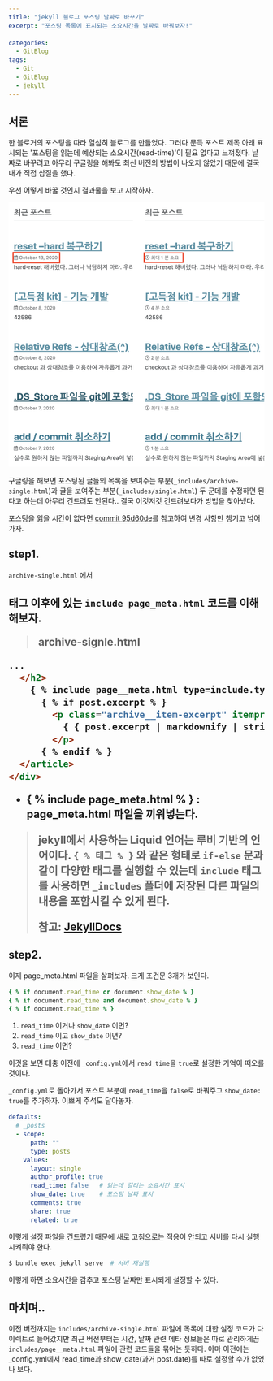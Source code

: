 ```yaml
---
title: "jekyll 블로그 포스팅 날짜로 바꾸기"
excerpt: "포스팅 목록에 표시되는 소요시간을 날짜로 바꿔보자!"

categories:
  - GitBlog
tags:
  - Git
  - GitBlog
  - jekyll
---  
```

## 서론
한 블로거의 포스팅을 따라 열심히 블로그를 만들었다. 그러다 문득 포스트 제목 아래 표시되는 '포스팅을 읽는데 예상되는 소요시간(read-time)'이 필요 없다고 느껴졌다. 날짜로 바꾸려고 아무리 구글링을 해봐도 최신 버전의 방법이 나오지 않았기 때문에 결국 내가 직접 삽질을 했다.

우선 어떻게 바꿀 것인지 결과물을 보고 시작하자.

![](https://raw.githubusercontent.com/heoseongh/heoseongh.github.io/main/assets/images/jekyll/2020-10-14-setting-postDate.png)


구글링을 해보면 포스팅된 글들의 목록을 보여주는 부분(`_includes/archive-single.html`)과 글을 보여주는 부분(`_includes/single.html`) 두 군데를 수정하면 된다고 하는데 아무리 건드려도 안된다.. 결국 이것저것 건드려보다가 방법을 찾아냈다. 

포스팅을 읽을 시간이 없다면 [commit 95d60de](https://github.com/heoseongh/heoseongh.github.io/commit/95d60de577b8f90c7fab02ece706debaa403511e#diff-ecec67b0e1d7e17a83587c6d27b6baaaa133f42482b07bd3685c77f34b62d883)를 참고하여 변경 사항만 챙기고 넘어가자.

## step1.

`archive-single.html` 에서 <h2>태그 이후에 있는 `include page_meta.html` 코드를 이해해보자.

> archive-signle.html

```html
...
  </h2>
    { % include page__meta.html type=include.type % }
      { % if post.excerpt % }
        <p class="archive__item-excerpt" itemprop="description">
          { { post.excerpt | markdownify | strip_html | truncate: 160 } }
        </p>
      { % endif % }
  </article>
</div>
```

* { % include page_meta.html % } : page_meta.html 파일을 끼워넣는다.

> jekyll에서 사용하는 Liquid 언어는 루비 기반의 언어이다. `{ % 태그 % }` 와 같은 형태로 `if-else` 문과 같이 다양한 태그를 실행할 수 있는데 `include` 태그를 사용하면 `_includes` 폴더에 저장된 다른 파일의 내용을 포함시킬 수 있게 된다.
>
> 참고: [JekyllDocs](https://jekyllrb-ko.github.io/docs/includes/)


## step2.

이제 page_meta.html 파일을 살펴보자. 크게 조건문 3개가 보인다.

```ruby
{ % if document.read_time or document.show_date % }
{ % if document.read_time and document.show_date % }
{ % if document.read_time % }
```

1. `read_time` 이거나 `show_date` 이면?
2. `read_time` 이고 `show_date` 이면?
3. `read_time` 이면?

이것을 보면 대충 이전에 `_config.yml`에서 `read_time`을 `true`로 설정한 기억이 떠오를 것이다.

 `_config.yml`로 돌아가서 포스트 부분에 `read_time`을 `false`로 바꿔주고 `show_date: true`를 추가하자. 이쁘게 주석도 달아놓자.

```yaml
defaults:
  # _posts
  - scope:
      path: ""
      type: posts
    values:
      layout: single
      author_profile: true
      read_time: false   # 읽는데 걸리는 소요시간 표시
      show_date: true    # 포스팅 날짜 표시
      comments: true
      share: true
      related: true
```

이렇게 설정 파일을 건드렸기 때문에 새로 고침으로는 적용이 안되고 서버를 다시 실행시켜줘야 한다.

```bash
$ bundle exec jekyll serve	# 서버 재실행
```

이렇게 하면 소요시간을 감추고 포스팅 날짜만 표시되게 설정할 수 있다.

## 마치며..

이전 버전까지는 `includes/archive-single.html` 파일에 목록에 대한 설정 코드가 다이렉트로 들어갔지만 최근 버전부터는 시간, 날짜 관련 메타 정보들은 따로 관리하게끔 `includes/page__meta.html` 파일에 관련 코드들을 묶어논 듯하다. 아마 이전에는 _config.yml에서 read_time과 show_date(과거 post.date)를 따로 설정할 수가 없었나 보다. 

